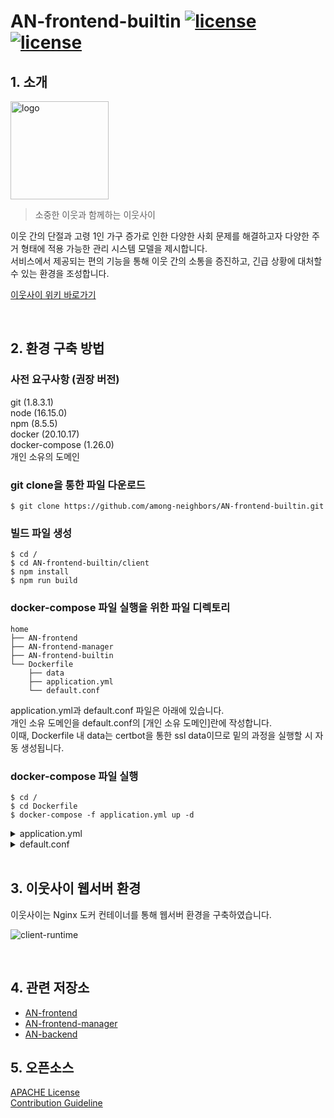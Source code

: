 # AN-frontend-builtin <a target="_blank" rel="noopener noreferrer nofollow" href="https://github.com/among-neighbors/AN-frontend-builtin/blob/main/LICENSE"><img src="https://img.shields.io/badge/License-Apache2.0-brightgreen" alt="license" data-canonical-src="https://img.shields.io/badge/License-Apache2.0-brightgreen" style="max-width: 100%;"></a> <a target="_blank" rel="noopener noreferrer nofollow" href="https://github.com/among-neighbors/AN-frontend-builtin/releases/tag/1.0.0"><img src="https://img.shields.io/badge/Release-1.0.0-ec8034" alt="license" data-canonical-src="https://img.shields.io/badge/Release-1.0.0-ec8034" style="max-width: 100%;"></a>

## 1. 소개

<img width="157" alt="logo" src="https://user-images.githubusercontent.com/67043922/198819170-dbb0ef03-cb85-4220-bfbd-3f1276776cf3.png">

> 소중한 이웃과 함께하는 이웃사이

 이웃 간의 단절과 고령 1인 가구 증가로 인한 다양한 사회 문제를 해결하고자 다양한 주거 형태에 적용 가능한 관리 시스템 모델을 제시합니다.<br>
 서비스에서 제공되는 편의 기능을 통해 이웃 간의 소통을 증진하고, 긴급 상황에 대처할 수 있는 환경을 조성합니다.
 
 [이웃사이 위키 바로가기](https://github.com/among-neighbors/AN-backend/wiki)
 
<br>

## 2. 환경 구축 방법

### 사전 요구사항 (권장 버전)
git (1.8.3.1)<br/>
node (16.15.0)<br/>
npm (8.5.5)<br/>
docker (20.10.17)<br/>
docker-compose (1.26.0)<br/>
개인 소유의 도메인<br/>

### git clone을 통한 파일 다운로드

```shell
$ git clone https://github.com/among-neighbors/AN-frontend-builtin.git
```

### 빌드 파일 생성

```
$ cd /
$ cd AN-frontend-builtin/client
$ npm install
$ npm run build
```

### docker-compose 파일 실행을 위한 파일 디렉토리

```
home
├── AN-frontend
├── AN-frontend-manager
├── AN-frontend-builtin
└── Dockerfile
    ├── data
    ├── application.yml
    └── default.conf
```

application.yml과 default.conf 파일은 아래에 있습니다.<br/>
개인 소유 도메인을 default.conf의 [개인 소유 도메인]란에 작성합니다.<br/>
이때, Dockerfile 내 data는 certbot을 통한 ssl data이므로 밑의 과정을 실행할 시 자동 생성됩니다.<br/>

### docker-compose 파일 실행

```
$ cd /
$ cd Dockerfile
$ docker-compose -f application.yml up -d
```

<details>
<summary>application.yml</summary>
<div markdown="1">

```yaml
version: "3"
services:
  nginx:
    image: nginx:latest
    restart: unless-stopped
    volumes:
      - ./default.conf:/etc/nginx/conf.d/default.conf
      - ./data/certbot/conf:/etc/letsencrypt
      - ./data/certbot/www:/var/www/certbot
      - ../AN-frontend/client/dist:/usr/share/nginx/user
      - ../AN-frontend-manager/client/dist:/usr/share/nginx/manager
      - ../AN-frontend-builtin/client/dist:/usr/share/nginx/builtin
    ports:
      - 80:81
      - 443:443
  certbot:
    image: certbot/certbot
    restart: unless-stopped
    volumes:
      - ./data/certbot/conf:/etc/letsencrypt
      - ./data/certbot/www:/var/www/certbot
```

</div>
</details>

<details>
<summary>default.conf</summary>
<div markdown="1">

```nginx
server {
    listen       81;
    listen       [::]:81;
    server_name  [개인 소유 도메인];
    # access_log /var/log/nginx/local.access.log main;

    location /.well-known/acme-challenge/ {
        allow all;
        root /var/www/certbot;
     }

     location / {
         return 301 https://$host$request_uri;
     }

}

server {
    listen  443 ssl;
    listen  [::]:443 ssl;
    server_name [개인 소유 도메인];

    ssl_certificate /etc/letsencrypt/live/[개인 소유 도메인]/fullchain.pem;
    ssl_certificate_key /etc/letsencrypt/live/[개인 소유 도메인]/privkey.pem;
    include /etc/letsencrypt/options-ssl-nginx.conf;
    ssl_dhparam /etc/letsencrypt/ssl-dhparams.pem;

    location / {
        proxy_pass  http://localhost:80/user;
        proxy_set_header    Host                $http_host;
        proxy_set_header    X-Real-IP           $remote_addr;
        proxy_set_header    X-Forwarded-For     $proxy_add_x_forwarded_for;
    }

    location ^~ /manager {
        proxy_pass  http://localhost:80/manager;
        proxy_set_header    Host                $http_host;
        proxy_set_header    X-Real-IP           $remote_addr;
        proxy_set_header    X-Forwarded-For     $proxy_add_x_forwarded_for;
    }

    location ^~ /builtin {
        proxy_pass  http://localhost:80/builtin;
        proxy_set_header    Host                $http_host;
        proxy_set_header    X-Real-IP           $remote_addr;
        proxy_set_header    X-Forwarded-For     $proxy_add_x_forwarded_for;
    }

}

server {
    listen       80;
    listen       [::]:80;
    server_name  localhost;

     location /user {
        alias  /usr/share/nginx/user/;
        index  index.html index.htm;
        try_files   $uri $uri/ /user/index.html;
        sub_filter ../public/img ../img;
        sub_filter_once off;
        sub_filter_types *;
    }
    location /manager {
        alias  /usr/share/nginx/manager/;
        index  index.html index.htm;
        try_files   $uri $uri/ /manager/index.html;
        sub_filter ../public/img ../manager/img;
        sub_filter /assets/ /manager/assets/;
        sub_filter_once off;
        sub_filter_types *;
    }
    location /builtin {
        alias  /usr/share/nginx/builtin/;
        index  index.html index.htm;
        try_files   $uri $uri/ /builtin/index.html;
        sub_filter ../public/img ../builtin/img;
        sub_filter ../public/model ../builtin/model;
        sub_filter /assets/ /builtin/assets/;
        sub_filter_once off;
        sub_filter_types *;
    }
}
```

</div>
</details>

<br>

## 3. 이웃사이 웹서버 환경

이웃사이는 Nginx 도커 컨테이너를 통해 웹서버 환경을 구축하였습니다.

![client-runtime](https://user-images.githubusercontent.com/62577565/198878659-43ce0a08-a7e2-44de-8dab-237ad6f1ecb4.jpeg)


<br>

## 4. 관련 저장소
+ [AN-frontend](https://github.com/among-neighbors/AN-frontend)
+ [AN-frontend-manager](https://github.com/among-neighbors/AN-frontend-manager)
+ [AN-backend](https://github.com/among-neighbors/AN-backend)

## 5. 오픈소스

[APACHE License](LICENSE)
<br>
[Contribution Guideline](CONTRIBUTING.md)




